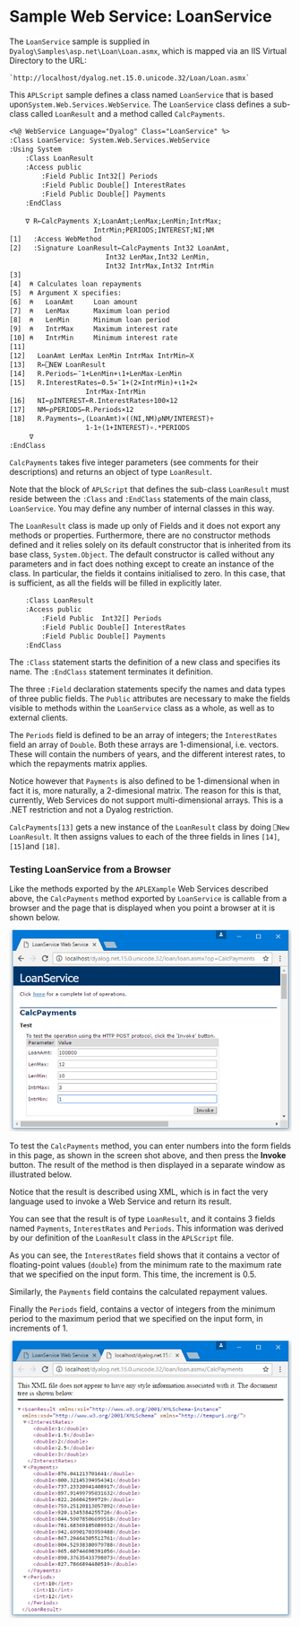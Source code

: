 # Sample Web Service: LoanService

The `LoanService` sample is supplied in `Dyalog\Samples\asp.net\Loan\Loan.asmx`, which is mapped via an IIS Virtual Directory to the URL:
```apl
`http://localhost/dyalog.net.15.0.unicode.32/Loan/Loan.asmx`
```

This `APLScript` sample defines a class named `LoanService` that is based upon`System.Web.Services.WebService`. The `LoanService` class defines a sub-class called `LoanResult` and a method called `CalcPayments`.
```apl
<%@ WebService Language="Dyalog" Class="LoanService" %>
:Class LoanService: System.Web.Services.WebService
:Using System
    :Class LoanResult
    :Access public
        :Field Public Int32[] Periods
        :Field Public Double[] InterestRates
        :Field Public Double[] Payments
    :EndClass
 
    ∇ R←CalcPayments X;LoanAmt;LenMax;LenMin;IntrMax;
                     IntrMin;PERIODS;INTEREST;NI;NM
[1]   :Access WebMethod
[2]   :Signature LoanResult←CalcPayments Int32 LoanAmt,
                        Int32 LenMax,Int32 LenMin,
                        Int32 IntrMax,Int32 IntrMin
[3] 
[4]  ⍝ Calculates loan repayments
[5]  ⍝ Argument X specifies:
[6]  ⍝   LoanAmt     Loan amount
[7]  ⍝   LenMax      Maximum loan period
[8]  ⍝   LenMin      Minimum loan period
[9]  ⍝   IntrMax     Maximum interest rate
[10] ⍝   IntrMin     Minimum interest rate
[11]
[12]   LoanAmt LenMax LenMin IntrMax IntrMin←X
[13]   R←⎕NEW LoanResult
[14]   R.Periods←¯1+LenMin+⍳1+LenMax-LenMin
[15]   R.InterestRates←0.5×¯1+(2×IntrMin)+⍳1+2×
                   IntrMax-IntrMin
[16]   NI←⍴INTEREST←R.InterestRates÷100×12
[17]   NM←⍴PERIODS←R.Periods×12
[18]   R.Payments←,(LoanAmt)×((NI,NM)⍴NM/INTEREST)÷
                   1-1÷(1+INTEREST)∘.*PERIODS
     ∇
:EndClass
```

`CalcPayments` takes five integer parameters (see comments for their descriptions) and returns an object of type `LoanResult`.

Note that the block of `APLScript` that defines the sub-class `LoanResult` must reside between the `:Class` and `:EndClass` statements of the main class, `LoanService`. You may define any number of internal classes in this way.

The `LoanResult` class is made up only of Fields and it does not export any methods or properties. Furthermore, there are no constructor methods defined and it relies solely on its default constructor that is inherited from its base class, `System.Object`. The default constructor is called without any parameters and in fact does nothing except to create an instance of the class. In particular, the fields it contains initialised to zero. In this case, that is sufficient, as all the fields will be filled in explicitly later.
```apl
    :Class LoanResult
    :Access public
        :Field Public  Int32[] Periods
        :Field Public Double[] InterestRates
        :Field Public Double[] Payments
    :EndClass
```

The `:Class` statement starts the definition of a new class and specifies its name. The `:EndClass` statement terminates it definition.

The three `:Field` declaration statements specify the names and data types of three public fields. The `Public` attributes are necessary to make the fields visible to methods within the `LoanService` class as a whole, as well as to external clients.

The `Periods` field is defined to be an array of integers; the `InterestRates` field an array of `Double`. Both these arrays are 1-dimensional, i.e. vectors. These will contain the numbers of years, and the different interest rates, to which the repayments matrix applies.

Notice however that `Payments` is also defined to be 1-dimensional when in fact it is, more naturally, a 2-dimesional matrix. The reason for this is that, currently, Web Services do not support multi-dimensional arrays. This is a .NET restriction and not a Dyalog restriction.

`CalcPayments[13]` gets a new instance of the `LoanResult` class by doing `⎕New LoanResult`. It then assigns values to each of the three fields in lines `[14]`, `[15]`and `[18]`.

### Testing LoanService from a Browser

Like the methods exported by the `APLEXample` Web Services described above, the `CalcPayments` method exported by `LoanService` is callable from a browser and the page that is displayed when you point a browser at it is shown below.

![loanservice1](../img/loanservice1.png)

To test the `CalcPayments` method, you can enter numbers into the form fields in this page, as shown in the screen shot above, and then press the **Invoke** button. The result of the method is then displayed in a separate window as illustrated below.

Notice that the result is described using XML, which is in fact the very language used to invoke a Web Service and return its result.

You can see that the result is of type `LoanResult`, and it contains 3 fields named `Payments`, `InterestRates` and `Periods`. This information was derived by our definition of the `LoanResult` class in the `APLScript` file.

As you can see, the `InterestRates` field shows that it contains a vector of floating-point values (`double`) from the minimum rate to the maximum rate that we specified on the input form. This time, the increment is 0.5.

Similarly, the `Payments` field contains the calculated repayment values.

Finally the `Periods` field, contains a vector of integers from the minimum period to the maximum period that we specified on the input form, in increments of 1.

![loanservice2](../img/loanservice2.png)
